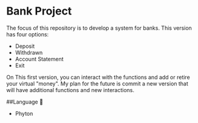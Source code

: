 # Bank Project


The focus of this repository is to develop a system for banks. This version has four options:

- Deposit
- Withdrawn
- Account Statement
- Exit

On This first version, you can interact with the functions and add or retire your virtual "money". 
My plan for the future is commit a new version that will have additional functions and new interactions.

##Language 📖

- Phyton
